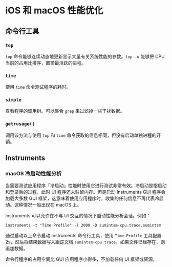 # iOS 和 macOS 性能优化

## 命令行工具
### `top`
`top` 命令能够连续动态地更新显示大量有关系统性能的参数。`top -u` 能够把 CPU 当前的占用比排序，置顶最活跃的进程。

### `time`
使用 `time` 命令测试程序的耗时。

### `simple`
查看程序的调用树。可以集合 `grep` 来过滤掉一些干扰数据。

### `getrusage()`
调用该方法与使用 `top` 和 `time` 命令获取的信息相同，但没有启动单独进程的开销。

## Instruments
### macOS 冷启动性能分析
当需要测试应用程序「冷启动」性能时使用它进行测试非常有效。冷启动是指启动和登录后的过程，此时 UI 程序还未驻留内存。但是启动 Instruments GUI 程序会加载大多数 GUI 框架，这意味着使用应用程序时，收集的任何信息不再代表冷启动。这种情况一般出现在 macOS 上。

Instruments 可以允许在不与 UI 交互的情况下启动性能分析会话。例如：

```shell
instruments -t "Time Profile" -l 2000 -D sumintsm-cpu.trace.sumintsm
```

通过启动以上命令启动 Instruments 命令行工具，使用 `Time Profile` 工具配置 2s，然后将结果数据写入跟踪文档 `sumintsm-cpu.trace`，如果文件已经存在，则追加数据。

命令行程序的占用空间比 GUI 应用程序小得多，不加载任何 UI 框架或资源。

